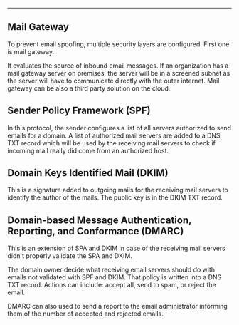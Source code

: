 
---

## Mail Gateway

To prevent email spoofing, multiple security layers are configured. First one is mail gateway.

It evaluates the source of inbound email messages. If an organization has a mail gateway server on premises, the server will be in a screened subnet as the server will have to communicate directly with the outer internet. Mail gateway can be also a third party solution on the cloud.

## Sender Policy Framework (SPF)

 In this protocol, the sender configures a list of all servers authorized to send emails for a domain. A list of authorized mail servers are added to a DNS TXT record which will be used by the receiving mail servers to check if incoming mail really did come from an authorized host.

## Domain Keys Identified Mail (DKIM)

This is a signature added to outgoing mails for the receiving mail servers to identify the author of the mails. The public key is in the DKIM TXT record.

## Domain-based Message Authentication, Reporting,  and Conformance (DMARC)

This is an extension of SPA and DKIM in case of the receiving mail servers didn't properly validate the SPA and DKIM. 

The domain owner decide what receiving email servers should do with emails not validated with SPF and DKIM. That policy is written into a DNS TXT record. Actions can include: accept all, send to spam, or reject the email. 

DMARC can also used to send a report to the email administrator informing them of the number of accepted and rejected emails.




